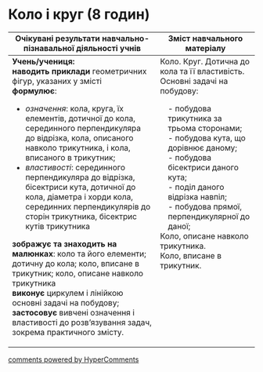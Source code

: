 <div id="hypercomments_widget" class="js-hypercomments-widget invisible"></div>

# Коло і круг (8 годин)

<table>
  <tr>
    <td width="60%" align="center"><b>Очікувані результати навчально-пізнавальної діяльності учнів</b>
    </td>
    <td width="40%" align="center"><b>Зміст навчального матеріалу</b>
    </td>
  </tr>
<tbody>
  <tr>
    <td width="60%" style="vertical-align:top !important;">
	<b>Учень/учениця:</b> <br>
<b>наводить приклади</b> геометричних фігур, указаних у змісті <br>
<b>формулює</b>:
<ul>
	<li><i>означення</i>: кола, круга, їх елементів, дотичної до кола, серединного перпендикуляра до відрізка, кола, описаного навколо трикутника, і кола, вписаного в трикутник;</li>
	<li><i>властивості</i>: серединного перпендикуляра до відрізка, бісектриси кута, дотичної до кола, діаметра і хорди кола, серединних перпендикулярів до сторін трикутника, бісектрис кутів трикутника</li> 
</ul>

<b>зображує та знаходить на малюнках</b>: коло та його елементи; дотичну до кола; коло, вписане в трикутник; коло, описане навколо трикутника <br>
<b>виконує</b> циркулем і лінійкою основні задачі на побудову; <br>
<b>застосовує</b> вивчені означення і властивості до розв’язування задач, зокрема практичного змісту.
	</td>
    <td width="40%" style="vertical-align:top !important;">
Коло. Круг.
Дотична до кола та її властивість. <br>
Основні задачі на побудову: <br>
<div style="padding-left: 1em;">
-	побудова трикутника за трьома сторонами; <br>
-	побудова кута, що дорівнює даному; <br>
-	побудова бісектриси даного кута; <br>
-	поділ даного відрізка навпіл; <br>
-	побудова прямої, перпендикулярної до даної;</div>
Коло, описане навколо трикутника. <br>
Коло, вписане в трикутник.
	</td>
  </tr>
</tbody>
</table>


<div class="js-hypercomments-container">
<a href="http://hypercomments.com" class="hc-link" title="comments widget">comments powered by HyperComments</a>
</div>